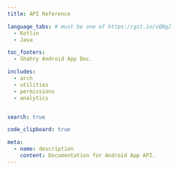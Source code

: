 ```yaml
---
title: API Reference

language_tabs: # must be one of https://git.io/vQNgJ
  - Kotlin
  - Java

toc_footers:
  - Shahry Android App Doc.

includes:
  - arch
  - utilities 
  - permissions
  - analytics


search: true

code_clipboard: true

meta:
  - name: description
    content: Documentation for Android App API.
---
```






